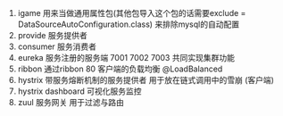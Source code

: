 1. igame      用来当做通用属性包(其他包导入这个包的话需要exclude = DataSourceAutoConfiguration.class)
              来排除mysql的自动配置
2. provide    服务提供者
3. consumer   服务消费者
4. eureka     服务注册的服务端 7001 7002 7003 共同实现集群功能
5. ribbon     通过ribbon  80 客户端的负载均衡  @LoadBalanced 
6. hystrix    带服务熔断机制的服务提供者  用于放在链式调用中的雪崩 (客户端)
7. hystrix dashboard   可视化服务监控
8. zuul       服务网关  用于过滤与路由